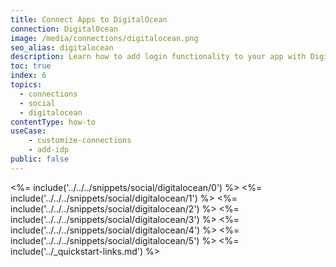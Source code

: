 ```yaml
---
title: Connect Apps to DigitalOcean
connection: DigitalOcean
image: /media/connections/digitalocean.png
seo_alias: digitalocean
description: Learn how to add login functionality to your app with DigitalOcean. You will need to obtain a Client ID and Client Secret for DigitalOcean.
toc: true
index: 6
topics:
  - connections
  - social
  - digitalocean
contentType: how-to
useCase:
    - customize-connections
    - add-idp
public: false
---
```

<%= include('../../../snippets/social/digitalocean/0') %> 
<%= include('../../../snippets/social/digitalocean/1') %> 
<%= include('../../../snippets/social/digitalocean/2') %> 
<%= include('../../../snippets/social/digitalocean/3') %> 
<%= include('../../../snippets/social/digitalocean/4') %> 
<%= include('../../../snippets/social/digitalocean/5') %>
<%= include('../_quickstart-links.md') %>
